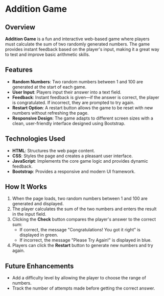 
# Addition Game

## Overview

**Addition Game** is a fun and interactive web-based game where players must calculate the sum of two randomly generated numbers. The game provides instant feedback based on the player's input, making it a great way to test and improve basic arithmetic skills.

## Features

- **Random Numbers**: Two random numbers between 1 and 100 are generated at the start of each game.
- **User Input**: Players input their answer into a text field.
- **Feedback**: Instant feedback is given—if the answer is correct, the player is congratulated. If incorrect, they are prompted to try again.
- **Restart Option**: A restart button allows the game to be reset with new numbers without refreshing the page.
- **Responsive Design**: The game adapts to different screen sizes with a clean, user-friendly interface designed using Bootstrap.

## Technologies Used

- **HTML**: Structures the web page content.
- **CSS**: Styles the page and creates a pleasant user interface.
- **JavaScript**: Implements the core game logic and provides dynamic feedback.
- **Bootstrap**: Provides a responsive and modern UI framework.

## How It Works

1. When the page loads, two random numbers between 1 and 100 are generated and displayed.
2. The player calculates the sum of the two numbers and enters the result in the input field.
3. Clicking the **Check** button compares the player's answer to the correct sum:
   - If correct, the message "Congratulations! You got it right" is displayed in green.
   - If incorrect, the message "Please Try Again!" is displayed in blue.
4. Players can click the **Restart** button to generate new numbers and try again.

## Future Enhancements

- Add a difficulty level by allowing the player to choose the range of numbers.
- Track the number of attempts made before getting the correct answer.